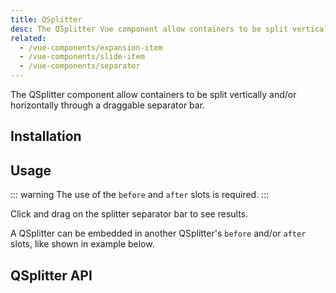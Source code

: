 ```yaml
---
title: QSplitter
desc: The QSplitter Vue component allow containers to be split vertically and/or horizontally through a draggable separator bar.
related:
  - /vue-components/expansion-item
  - /vue-components/slide-item
  - /vue-components/separator
---
```


The QSplitter component allow containers to be split vertically and/or horizontally through a draggable separator bar.

## Installation
<doc-installation components="QSplitter" />

## Usage

::: warning
The use of the `before` and `after` slots is required.
:::

Click and drag on the splitter separator bar to see results.

<doc-example title="Basic" file="QSplitter/Basic" />

<doc-example title="Horizontal" file="QSplitter/Horizontal" />

<doc-example title="Adding to separator" file="QSplitter/SeparatorSlot" />

<doc-example title="Custom dragging limits (50-100)" file="QSplitter/Limits" />

<doc-example title="On a dark background with customized separator" file="QSplitter/CustomizedSeparator" dark />

A QSplitter can be embedded in another QSplitter's `before` and/or `after` slots, like shown in example below.

<doc-example title="Embedded" file="QSplitter/Embedded" />

<doc-example title="Image Fun" file="QSplitter/ImageFun" />

<doc-example title="Reactive Images" file="QSplitter/ReactiveImages" />

## QSplitter API
<doc-api file="QSplitter" />
